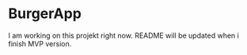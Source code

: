 # BurgerApp

I am working on this projekt right now. README will be updated when i finish MVP version.
